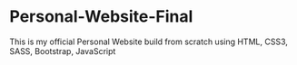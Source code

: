 # Personal-Website-Final
This is my official Personal Website build from scratch using HTML, CSS3, SASS, Bootstrap, JavaScript
